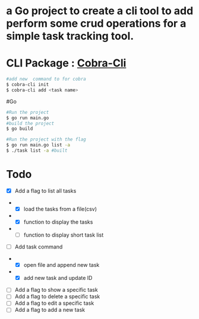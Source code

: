 # a Go project to create a cli tool to add perform some crud operations for a simple task tracking tool.

# CLI Package : [Cobra-Cli](https://github.com/spf13/cobra)
```bash
#add new  command to for cobra
$ cobra-cli init
$ cobra-cli add <task name>
```

#Go
```bash
#Run the project
$ go run main.go
#build the project
$ go build

#Run the project with the flag
$ go run main.go list -a
$ ./task list -a #built
```

# Todo
- [x] Add a flag to list all tasks
- - [x] load the tasks from a file(csv)
- - [x] function to display the tasks
- - [ ] function to display short task list
- [ ] Add task command
- - [x] open file and append new task
- - [x] add new task and update ID 
- [ ] Add a flag to show a specific task
- [ ] Add a flag to delete a specific task
- [ ] Add a flag to edit a specific task
- [ ] Add a flag to add a new task